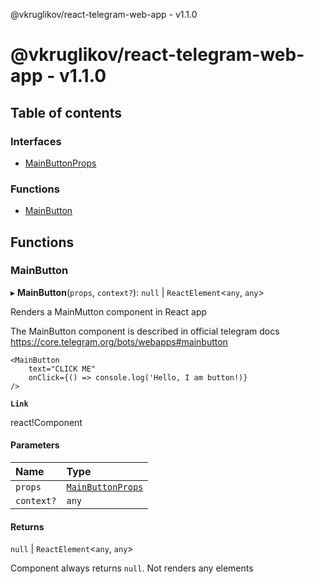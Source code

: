 @vkruglikov/react-telegram-web-app - v1.1.0

# @vkruglikov/react-telegram-web-app - v1.1.0

## Table of contents

### Interfaces

- [MainButtonProps](interfaces/MainButtonProps.md)

### Functions

- [MainButton](README.md#mainbutton)

## Functions

### MainButton

▸ **MainButton**(`props`, `context?`): ``null`` \| `ReactElement`<`any`, `any`\>

Renders a MainMutton component in React app

The MainButton component is described in official telegram docs
https://core.telegram.org/bots/webapps#mainbutton

```tsx
<MainButton
    text="CLICK ME"
    onClick={() => console.log('Hello, I am button!)}
/>
```

**`Link`**

react!Component

#### Parameters

| Name | Type |
| :------ | :------ |
| `props` | [`MainButtonProps`](interfaces/MainButtonProps.md) |
| `context?` | `any` |

#### Returns

``null`` \| `ReactElement`<`any`, `any`\>

Component always returns `null`. Not renders any elements
